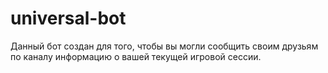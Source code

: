 # universal-bot
Данный бот создан для того, чтобы вы могли сообщить своим друзьям по каналу информацию о вашей текущей игровой сессии.
